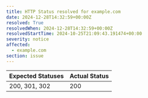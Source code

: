 ```yaml
---
title: HTTP Status resolved for example.com
date: 2024-12-28T14:32:59+00:00Z
resolved: True
resolvedWhen: 2024-12-28T14:32:59+00:00Z
resolvedStartTime: 2024-10-25T21:09:43.191474+00:00
severity: notice
affected:
  - example.com
section: issue
---
```


| Expected Statuses | Actual Status  |
|-------------------|----------------|
| 200, 301, 302 | 200 |
